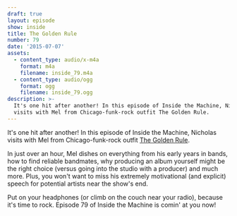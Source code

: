 ```yaml
---
draft: true
layout: episode
show: inside
title: The Golden Rule
number: 79
date: '2015-07-07'
assets:
  - content_type: audio/x-m4a
    format: m4a
    filename: inside_79.m4a
  - content_type: audio/ogg
    format: ogg
    filename: inside_79.ogg
description: >-
  It's one hit after another! In this episode of Inside the Machine, Nicholas
  visits with Mel from Chicago-funk-rock outfit The Golden Rule.
---
```

It's one hit after another! In this episode of Inside the Machine, Nicholas visits with Mel from Chicago-funk-rock outfit [The Golden Rule](http://therealgoldenrule.com).

In just over an hour, Mel dishes on everything from his early years in bands, how to find reliable bandmates, why producing an album yourself might be the right choice (versus going into the studio with a producer) and much more. Plus, you won't want to miss his extremely motivational (and explicit) speech for potential artists near the show's end.

Put on your headphones (or climb on the couch near your radio), because it's time to rock. Episode 79 of Inside the Machine is comin' at you now!